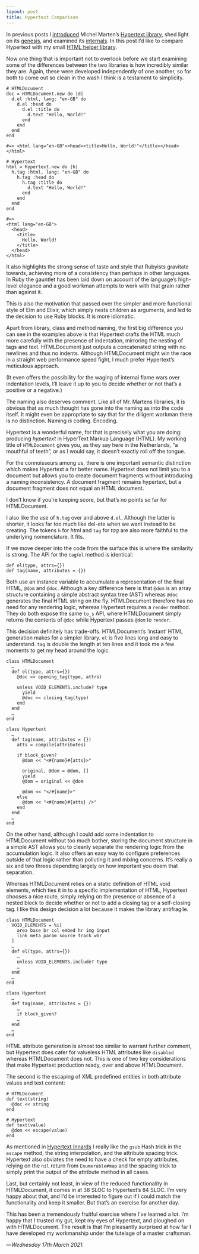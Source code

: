 ```yaml
---
layout: post
title: Hypertext Comparison
---
```


In previous posts I [introduced][ht1] Michel Marten’s [Hypertext library][ht], shed light on its [genesis][htg], and examined its [internals][hti]. In this post I’d like to compare Hypertext with my small [HTML helper library][hhl].

Now one thing that is important not to overlook before we start examining some of the differences between the two libraries is how incredibly similar they are. Again, these were developed independently of one another, so for both to come out so clean in the wash I think is a testament to simplicity.

```
# HTMLDocument
doc = HTMLDocument.new do |d|
  d.el :html, lang: "en-GB" do
    d.el :head do
      d.el :title do
        d.text "Hello, World!"
      end
    end
  end
end

#=> <html lang="en-GB"><head><title>Hello, World!"</title></head></html>

# Hypertext
html = Hypertext.new do |h|
  h.tag :html, lang: "en-GB" do
    h.tag :head do
      h.tag :title do
        d.text "Hello, World!"
      end
    end
  end
end

#=>
<html lang="en-GB">
  <head>
    <title>
      Hello, World!
    </title>
  </head>
</html>
```

It also highlights the strong sense of taste and style that Rubyists gravitate towards, achieving more of a consistency than perhaps in other languages. In Ruby the gauntlet has been laid down on account of the language’s high-level elegance and a good workman attempts to work with that grain rather than against it.

This is also the motivation that passed over the simpler and more functional style of Elm and Elixir, which simply nests children as arguments, and led to the decision to use Ruby blocks. It is more idiomatic.

Apart from library, class and method naming, the first big difference you can see in the examples above is that Hypertext crafts the HTML much more carefully with the presence of indentation, mirroring the nesting of tags and text. HTMLDocument just outputs a concatenated string with no newlines and thus no indents. Although HTMLDocument might win the race in a straight web performance speed fight, I much prefer Hypertext’s meticulous approach. 

(It even offers the possibility for the waging of internal flame wars over indentation levels, I’ll leave it up to you to decide whether or not that’s a positive or a negative.)

The naming also deserves comment. Like all of Mr. Martens libraries, it is obvious that as much thought has gone into the naming as into the code itself. It might even be appropriate to say that for the diligent workman there is no distinction. Naming _is_ coding. Encoding.

Hypertext is a wonderful name, for that is precisely what you are doing: producing _hypertext_ in HyperText Markup Language (HTML). My working title of `HTMLDocument` gives you, as they say here in the Netherlands, “a mouthful of teeth”, or as I would say, it doesn’t exactly roll off the tongue. 

For the connoisseurs among us, there is one important semantic distinction which makes Hypertext a far better name. Hypertext does not limit you to a document but allows you to create document fragments without introducing a naming inconsistency. A document fragment remains hypertext, but a document fragment does not equal an HTML document.

I don’t know if you’re keeping score, but that’s no points so far for HTMLDocument.

I also like the use of `h.tag` over and above `d.el`. Although the latter is shorter, it looks far too much like del-ete when we want instead to be creating. The tokens `h` for _html_ and `tag` for _tag_ are also more faithful to the underlying nomenclature. It fits.

If we move deeper into the code from the surface this is where the similarity is strong. The API for the `tag`/`el` method is identical:

```
def el(type, attrs={})
def tag(name, attributes = {})
```

Both use an instance variable to accumulate a representation of the final HTML, `@dom` and `@doc`. Although a key difference here is that `@dom` is an array structure containing a simple abstract syntax tree (AST) whereas `@doc` generates the final HTML string on the fly. HTMLDocument therefore has no need for any rendering logic, whereas Hypertext requires a `render` method. They do both expose the same `to_s` API, where HTMLDocument simply returns the contents of `@doc` while Hypertext passes `@dom` to `render`.

This decision definitely has trade-offs. HTMLDocument’s ‘instant’ HTML generation makes for a simpler library. `el` is five lines long and easy to understand. `tag` is double the length at ten lines and it took me a few moments to get my head around the logic.

```
class HTMLDocument
  …
  def el(type, attrs={})
    @doc << opening_tag(type, attrs)

    unless VOID_ELEMENTS.include? type
      yield
      @doc << closing_tag(type)
    end
  end
  …
end

class Hypertext
  …
  def tag(name, attributes = {})
    atts = compile(attributes)

    if block_given?
      @dom << "<#{name}#{atts}>"

      original, @dom = @dom, []
      yield
      @dom = original << @dom

      @dom << "</#{name}>"
    else
      @dom << "<#{name}#{atts} />"
    end
  end
  …
end
```

On the other hand, although I could add some indentation to HTMLDocument without too much bother, storing the document structure in a simple AST allows you to cleanly separate the rendering logic from the accumulation logic. It also offers an easy way to configure preferences outside of that logic rather than polluting it and mixing concerns. It’s really a six and two threes depending largely on how important you deem that separation.

Whereas HTMLDocument relies on a static definition of HTML void elements, which ties it in to a specific implementation of HTML, Hypertext chooses a nice route, simply relying on the presence or absence of a nested block to decide whether or not to add a closing tag or a self-closing tag. I like this design decision a lot because it makes the library antifragile.

```
class HTMLDocument
  VOID_ELEMENTS = %i[
    area base br col embed hr img input 
    link meta param source track wbr
  ]
  …
  def el(type, attrs={})
    …
    unless VOID_ELEMENTS.include? type
    …
  end
  …
end

class Hypertext
  …
  def tag(name, attributes = {})
    …
    if block_given?
    …
  end
  …
end
```

HTML attribute generation is almost too similar to warrant further comment, but Hypertext does cater for valueless HTML attributes like `disabled` whereas HTMLDocument does not. This is one of two key considerations that make Hypertext production ready, over and above HTMLDocument.

The second is the escaping of XML predefined entities in both attribute values and text content:

```
# HTMLDocument
def text(string)
  @doc << string
end

# Hypertext
def text(value)
  @dom << escape(value)
end
```

As mentioned in [Hypertext Innards][hti] I really like the `gsub` Hash trick in the `escape` method, the string interpolation, and the attribute spacing trick. Hypertext also obviates the need to have a check for empty attributes, relying on the `nil` return from `Enumerable#map` and the spacing trick to simply print the output of the attribute method in all cases.

Last, but certainly not least, in view of the reduced functionality in HTMLDocument, it comes in at 38 SLOC to Hypertext’s 84 SLOC. I’m very happy about that, and I’d be interested to figure out if I could match the functionality and keep it smaller. But that’s an exercise for another day.

This has been a tremendously fruitful exercise where I’ve learned a lot. I’m happy that I trusted my gut, kept my eyes of Hypertext, and ploughed on with HTMLDocument. The result is that I’m pleasantly surprised at how far I have developed my workmanship under the tutelage of a master craftsman.

—*Wednesday 17th March 2021.*

[ht1]: https://www.crossingtheruby.com/2021/03/14/hypertext-write-html-in-ruby.html
[ht]: https://github.com/soveran/hypertext
[htg]: https://www.crossingtheruby.com/2021/03/15/hypertext-origins.html
[hti]: https://www.crossingtheruby.com/2021/03/16/hypertext-innards.html
[hhl]: https://gist.github.com/pootsbook/c3869f089af6fb1cf1fd53bc0250961b
